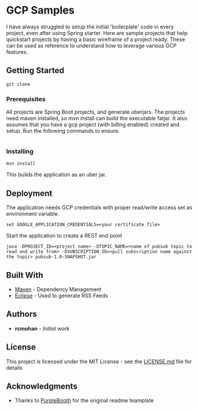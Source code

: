 # GCP Samples

I have always struggled to setup the initial 'boilerplate' code in every project, even after using Spring starter. Here are sample projects that help quickstart projects by having a basic wireframe of a project ready. These can be used as reference to understand how to leverage various GCP features.

## Getting Started

```
git clone
```

### Prerequisites

All projects are Spring Boot projects, and generate uberjars. The projects need maven installed, so mvn install can build the executable fatjar. It also assumes that you have a gcp project (with billing enabled) created and setup.
Run the following commands to ensure.
```
```

### Installing
```
mvn install

```


This builds the application as an uber jar.


## Deployment

The application needs GCP credentials with proper read/write access set as environment variable.

```
set GOOGLE_APPLICATION_CREDENTIALS=<your certificate file> 
```

Start the application to create a REST end point

```
java -DPROJECT_ID=<project name> -DTOPIC_NAME=<name of pubsub topic to read and write from> -DSUBSCRIPTION_ID=<pull subscription name against the topic> pubsub-1.0-SNAPSHOT.jar
```


## Built With

* [Maven](https://maven.apache.org/) - Dependency Management
* [Eclipse](https://www.eclipse.org/) - Used to generate RSS Feeds


## Authors

* **rcmohan** - *Initial work*

## License

This project is licensed under the MIT License - see the [LICENSE.md](LICENSE.md) file for details

## Acknowledgments

* Thanks to [PurpleBooth](https://github.com/PurpleBooth) for the original readme teamplate 
